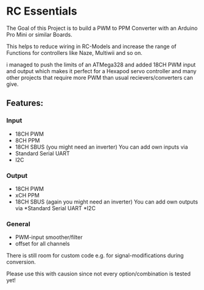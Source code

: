 # RC Essentials

The Goal of this Project is to build a PWM to PPM Converter with an Arduino Pro Mini or similar Boards.

This helps to reduce wiring in RC-Models and increase the range of Functions for controllers like Naze, Multiwii and so on.


i managed to push the limits of an ATMega328 and added 18CH PWM input and output which makes it perfect for a Hexapod servo controller and many other projects that require more PWM than usual recievers/converters can give.

## Features:
### Input
* 18CH PWM
* 8CH PPM
* 18CH SBUS (you might need an inverter)
You can add own inputs via
* Standard Serial UART
* I2C


### Output
* 18CH PWM
* xCH PPM
* 18CH SBUS (again you might need an inverter)
You can add own outputs via
*Standard Serial UART
*I2C

### General
* PWM-input smoother/filter
* offset for all channels

There is still room for custom code e.g. for signal-modifications during conversion.

Please use this with causion since not every option/combination is tested yet!